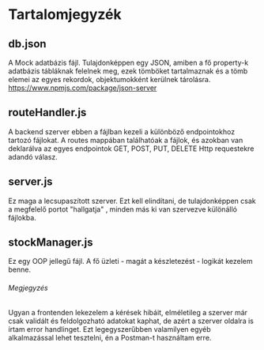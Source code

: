 # Tartalomjegyzék

## db.json

A Mock adatbázis fájl. Tulajdonképpen egy JSON, amiben a fő property-k adatbázis tábláknak felelnek meg, ezek tömböket tartalmaznak és a tömb elemei az egyes rekordok, objektumokként kerülnek tárolásra.
https://www.npmjs.com/package/json-server

## routeHandler.js

A backend szerver ebben a fájlban kezeli a különböző endpointokhoz tartozó fájlokat. A routes mappában találhatóak a fájlok, és azokban van deklarálva az egyes endpointok GET, POST, PUT, DELETE Http requestekre adandó válasz.

## server.js

Ez maga a lecsupaszított szerver. Ezt kell elindítani, de tulajdonképpen csak a megfelelő portot "hallgatja" , minden más ki van szervezve különálló fájlokba.

## stockManager.js

Ez egy OOP jellegű fájl. A fő üzleti - magát a készletezést - logikát kezelem benne.

###### Megjegyzés

Ugyan a frontenden lekezelem a kérések hibáit, elméletileg a szerver már csak validált és feldolgozható adatokat kaphat, de azért a szerver oldalra is írtam error handlinget. Ezt legegyszerűbben valamilyen egyéb alkalmazással lehet tesztelni, én a Postman-t használtam erre.
